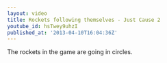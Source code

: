 ```yaml
---
layout: video
title: Rockets following themselves - Just Cause 2
youtube_id: hsTwey9uhzI
published_at: '2013-04-10T16:04:36Z'
---
```

The rockets in the game are going in circles.